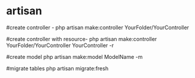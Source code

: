 # artisan

#create controller -
php artisan make:controller YourFolder/YourController

#create controller with resource-
php artisan make:controller YourFolder/YourController YourController -r

#create model
php artisan make:model ModelName -m

#migrate tables
php artisan migrate:fresh


